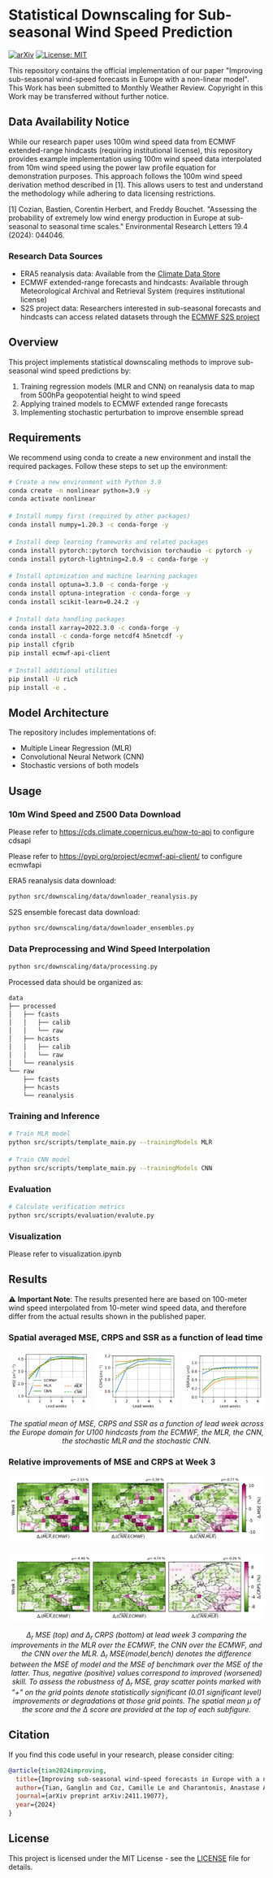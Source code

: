 # Statistical Downscaling for Sub-seasonal Wind Speed Prediction
[![arXiv](https://img.shields.io/badge/arXiv-2411.19077-b31b1b.svg)](https://arxiv.org/abs/2411.19077)
[![License: MIT](https://img.shields.io/badge/License-MIT-yellow.svg)](https://opensource.org/licenses/MIT)

This repository contains the official implementation of our paper "Improving sub-seasonal wind-speed forecasts in Europe with a non-linear model". This Work has been submitted to Monthly Weather Review. Copyright in this Work may be transferred without further notice.

## Data Availability Notice
While our research paper uses 100m wind speed data from ECMWF extended-range hindcasts (requiring institutional license), this repository provides example implementation using 100m wind speed data interpolated from 10m wind speed using the power law profile equation for demonstration purposes. This approach follows the 100m wind speed derivation method described in [1]. This allows users to test and understand the methodology while adhering to data licensing restrictions.

[1] Cozian, Bastien, Corentin Herbert, and Freddy Bouchet. "Assessing the probability of extremely low wind energy production in Europe at sub-seasonal to seasonal time scales." Environmental Research Letters 19.4 (2024): 044046.

### Research Data Sources
- ERA5 reanalysis data: Available from the [Climate Data Store](https://cds.climate.copernicus.eu)
- ECMWF extended-range forecasts and hindcasts: Available through Meteorological Archival and Retrieval System (requires institutional license)
- S2S project data: Researchers interested in sub-seasonal forecasts and hindcasts can access related datasets through the [ECMWF S2S project](https://www.ecmwf.int/en/research/projects/s2s)

## Overview
This project implements statistical downscaling methods to improve sub-seasonal wind speed predictions by:
1. Training regression models (MLR and CNN) on reanalysis data to map from 500hPa geopotential height to wind speed
2. Applying trained models to ECMWF extended range forecasts
3. Implementing stochastic perturbation to improve ensemble spread

## Requirements
We recommend using conda to create a new environment and install the required packages. Follow these steps to set up the environment:

```bash
# Create a new environment with Python 3.9
conda create -n nonlinear python=3.9 -y
conda activate nonlinear

# Install numpy first (required by other packages)
conda install numpy=1.20.3 -c conda-forge -y

# Install deep learning frameworks and related packages
conda install pytorch::pytorch torchvision torchaudio -c pytorch -y
conda install pytorch-lightning=2.0.9 -c conda-forge -y

# Install optimization and machine learning packages
conda install optuna=3.3.0 -c conda-forge -y
conda install optuna-integration -c conda-forge -y
conda install scikit-learn=0.24.2 -y

# Install data handling packages
conda install xarray=2022.3.0 -c conda-forge -y
conda install -c conda-forge netcdf4 h5netcdf -y
pip install cfgrib 
pip install ecmwf-api-client

# Install additional utilities
pip install -U rich
pip install -e .
```

## Model Architecture
The repository includes implementations of:
- Multiple Linear Regression (MLR)
- Convolutional Neural Network (CNN)
- Stochastic versions of both models

## Usage
### 10m Wind Speed and Z500 Data Download
Please refer to https://cds.climate.copernicus.eu/how-to-api to configure cdsapi

Please refer to https://pypi.org/project/ecmwf-api-client/ to configure ecmwfapi

ERA5 reanalysis data download:
```bash
python src/downscaling/data/downloader_reanalysis.py
```

S2S ensemble forecast data download:
```bash
python src/downscaling/data/downloader_ensembles.py
```

### Data Preprocessing and Wind Speed Interpolation
```bash
python src/downscaling/data/processing.py
```

Processed data should be organized as:
```
data
├── processed
│   ├── fcasts
│   │   ├── calib
│   │   └── raw
│   ├── hcasts
│   │   ├── calib
│   │   └── raw
│   └── reanalysis
└── raw
    ├── fcasts
    ├── hcasts
    └── reanalysis
```
### Training and Inference
```bash
# Train MLR model
python src/scripts/template_main.py --trainingModels MLR

# Train CNN model 
python src/scripts/template_main.py --trainingModels CNN
```

### Evaluation
```bash
# Calculate verification metrics
python src/scripts/evaluation/evalute.py
```

### Visualization 
Please refer to visualization.ipynb

## Results
⚠️ **Important Note**: The results presented here are based on 100-meter wind speed interpolated from 10-meter wind speed data, and therefore differ from the actual results shown in the published paper. 
<!-- These interpolated results are provided for demonstration purposes only and should not be used for direct comparison with the paper's findings. -->

### Spatial averaged MSE, CRPS and SSR as a function of lead time

<div style="display: flex; justify-content: space-between;">
  <img src="data/results/WithOptuna/visualizations/curve_MSE_w1_w6.png" width="32%" alt="MSE Performance">
  <img src="data/results/WithOptuna/visualizations/curve_CRPS_w1_w6.png" width="32%" alt="CRPS Performance">
  <img src="data/results/WithOptuna/visualizations/curve_SSR_w1_w6.png" width="32%" alt="SSR Performance">
</div>
<p align="center"><i>The spatial mean of MSE, CRPS and SSR as a function of lead week across the Europe domain for U100 hindcasts from the ECMWF, the MLR, the CNN, the stochastic MLR and the stochastic CNN.</i></p>

### Relative improvements of MSE and CRPS at Week 3

<div style="display: flex; flex-direction: column; align-items: center;">
  <div style="margin-bottom: 20px;">
    <img src="data/results/WithOptuna/visualizations/maps_week_3/vis_map_diff/diff_diffMSE.png" width="100%" alt="Relative MSE">
  </div>
  <div>
    <img src="data/results/WithOptuna/visualizations/maps_week_3/vis_map_diff/diff_diffCRPS.png" width="100%" alt="Relative CRPS">
  </div>
</div>
<p align="center"><i>Δ<sub>r</sub> MSE (top) and Δ<sub>r</sub> CRPS (bottom) at lead week 3 comparing the improvements in the MLR over the ECMWF, the CNN over the ECMWF, and the CNN over the MLR. Δ<sub>r</sub> MSE(model,bench) denotes the difference between the MSE of model and the MSE of benchmark over the MSE of the latter. Thus, negative (positive) values correspond to improved (worsened) skill. To assess the robustness of Δ<sub>r</sub> MSE, gray scatter points marked with "+" on the grid points denote statistically significant (0.01 significant level) improvements or degradations at those grid points. The spatial mean μ of the score and the Δ score are provided at the top of each subfigure.</i></p>



## Citation
If you find this code useful in your research, please consider citing:
```bibtex
@article{tian2024improving,
  title={Improving sub-seasonal wind-speed forecasts in Europe with a non-linear model},
  author={Tian, Ganglin and Coz, Camille Le and Charantonis, Anastase Alexandre and Tantet, Alexis and Goutham, Naveen and Plougonven, Riwal},
  journal={arXiv preprint arXiv:2411.19077},
  year={2024}
}
```

## License
This project is licensed under the MIT License - see the [LICENSE](LICENSE) file for details.